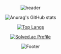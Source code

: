 

  
<div align = center>

  ![header](https://capsule-render.vercel.app/api?color=auto)
  
  ![Anurag's GitHub stats](https://github-readme-stats.vercel.app/api?username=gamrom&show_icons=true&theme=cobalt&count_private=true)
  
  [![Top Langs](https://github-readme-stats.vercel.app/api/top-langs/?username=gamrom&layout=compact&show_icons=true&theme=cobalt&count_private=true&hide=python,ruby)](https://github.com/anuraghazra/github-readme-stats)

   [![Solved.ac Profile](http://mazassumnida.wtf/api/v2/generate_badge?boj=gamrom01)](https://solved.ac/gamrom01/)
  
  ![Footer](https://capsule-render.vercel.app/api?type=waving&color=auto&height=200&section=footer)  
</div>


